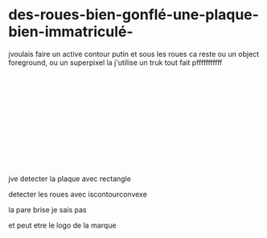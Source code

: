 # des-roues-bien-gonflé-une-plaque-bien-immatriculé-

jvoulais faire un active contour putin et sous les roues ca reste ou un object foreground, ou un superpixel la j'utilise un truk tout fait pfffffffffff











<br><br><br><br><br><br><br><br><br><br><br>

jve detecter la plaque avec rectangle

detecter les roues avec iscontourconvexe

la pare brise je sais pas

et peut etre le logo de la marque
